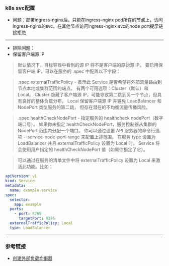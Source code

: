### k8s svc配置
- 问题：部署ingress-nginx后，只能在ingress-nginx pod所在的节点上，访问ingress-nginx的svc。在其他节点访问ingress-nginx svc的node port提示链接拒绝
---
- 排除问题：
- 保留客户端源 IP
> 默认情况下，目标容器中看到的源 IP 将不是客户端的原始源 IP。 要启用保留客户端 IP，可以在服务的 .spec 中配置以下字段：

> .spec.externalTrafficPolicy - 表示此 Service 是否希望将外部流量路由到节点本地或集群范围的端点。 有两个可用选项：Cluster（默认）和 Local。 Cluster 隐藏了客户端源 IP，可能导致第二跳到另一个节点，但具有良好的整体负载分布。 Local 保留客户端源 IP 并避免 LoadBalancer 和 NodePort 类型服务的第二跳， 但存在潜在的不均衡流量传播风险。

> .spec.healthCheckNodePort - 指定服务的 healthcheck nodePort（数字端口号）。 如果你未指定 healthCheckNodePort，服务控制器从集群的 NodePort 范围内分配一个端口。 你可以通过设置 API 服务器的命令行选项 --service-node-port-range 来配置上述范围。 在服务 type 设置为 LoadBalancer 并且 externalTrafficPolicy 设置为 Local 时， Service 将会使用用户指定的 healthCheckNodePort 值（如果你指定了它）。

> 可以通过在服务的清单文件中将 externalTrafficPolicy 设置为 Local 来激活此功能。比如：
   ```yaml
   apiVersion: v1
   kind: Service
   metadata:
     name: example-service
   spec:
     selector:
       app: example
     ports:
       - port: 8765
         targetPort: 9376
     externalTrafficPolicy: Local
     type: LoadBalancer
   ```
---
### 参考链接
- [创建外部负载均衡器](https://kubernetes.io/zh-cn/docs/tasks/access-application-cluster/create-external-load-balancer/)